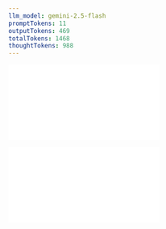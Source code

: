 ```yaml
---
llm_model: gemini-2.5-flash
promptTokens: 11
outputTokens: 469
totalTokens: 1468
thoughtTokens: 988
---
```


![@](steps/prompt.329ab9e7.md)

![@](steps/response.dd13b1d5.md)